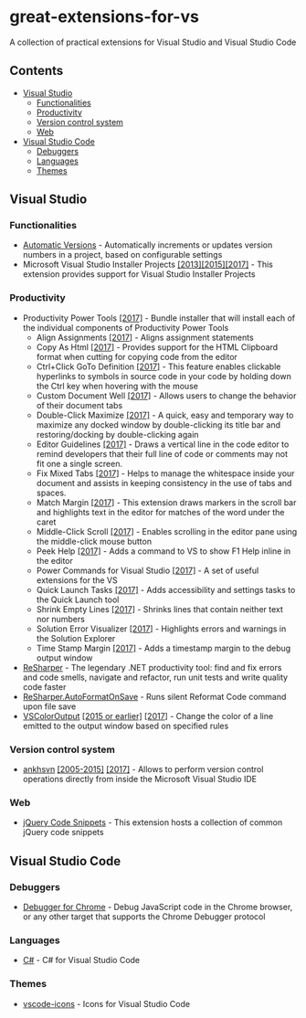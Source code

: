 # great-extensions-for-vs 
A collection of practical extensions for Visual Studio and Visual Studio Code

## Contents

* [Visual Studio](#visual-studio)
  * [Functionalities](#functionalities)
  * [Productivity](#productivity)
  * [Version control system](#version-control-system)
  * [Web](#web)
* [Visual Studio Code](#visual-studio-code)
  * [Debuggers](#debuggers)
  * [Languages](#languages)
  * [Themes](#themes)

## Visual Studio
### Functionalities
* [Automatic Versions](https://marketplace.visualstudio.com/items?itemName=PrecisionInfinity.AutomaticVersions) - Automatically increments or updates version numbers in a project, based on configurable settings
* Microsoft Visual Studio Installer Projects [[2013]](https://marketplace.visualstudio.com/items?itemName=UnniRavindranathan-MSFT.MicrosoftVisualStudio2013InstallerProjects)[[2015]](https://marketplace.visualstudio.com/items?itemName=VisualStudioProductTeam.MicrosoftVisualStudio2015InstallerProjects)[[2017]](https://marketplace.visualstudio.com/items?itemName=VisualStudioProductTeam.MicrosoftVisualStudio2017InstallerProjects) - This extension provides support for Visual Studio Installer Projects
### Productivity
* Productivity Power Tools [[2017]](https://marketplace.visualstudio.com/items?itemName=VisualStudioProductTeam.ProductivityPowerPack2017) - Bundle installer that will install each of the individual components of Productivity Power Tools
  * Align Assignments [[2017]](https://marketplace.visualstudio.com/items?itemName=VisualStudioProductTeam.AlignAssignments) - Aligns assignment statements 
  * Copy As Html [[2017]](https://marketplace.visualstudio.com/items?itemName=VisualStudioProductTeam.CopyAsHtml) - Provides support for the HTML Clipboard format when cutting for copying code from the editor
  * Ctrl+Click GoTo Definition [[2017]](https://marketplace.visualstudio.com/items?itemName=VisualStudioProductTeam.CtrlClickGoToDefinition) - This feature enables clickable hyperlinks to symbols in source code in your code by holding down the Ctrl key when hovering with the mouse
  * Custom Document Well [[2017]](https://marketplace.visualstudio.com/items?itemName=VisualStudioProductTeam.CustomDocumentWell) - Allows users to change the behavior of their document tabs
  * Double-Click Maximize [[2017]](https://marketplace.visualstudio.com/items?itemName=VisualStudioProductTeam.Double-ClickMaximize) - A quick, easy and temporary way to maximize any docked window by double-clicking its title bar and restoring/docking by double-clicking again
  * Editor Guidelines [[2017]](https://marketplace.visualstudio.com/items?itemName=VisualStudioProductTeam.EditorGuidelines) - Draws a vertical line in the code editor to remind developers that their full line of code or comments may not fit one a single screen.
  * Fix Mixed Tabs [[2017]](https://marketplace.visualstudio.com/items?itemName=VisualStudioProductTeam.FixMixedTabs) - Helps to manage the whitespace inside your document and assists in keeping consistency in the use of tabs and spaces.
  * Match Margin [[2017]](https://marketplace.visualstudio.com/items?itemName=VisualStudioProductTeam.MatchMargin) - This extension draws markers in the scroll bar and highlights text in the editor for matches of the word under the caret
  * Middle-Click Scroll [[2017]](https://marketplace.visualstudio.com/items?itemName=VisualStudioProductTeam.MiddleClickScroll) - Enables scrolling in the editor pane using the middle-click mouse button
  * Peek Help [[2017]](https://marketplace.visualstudio.com/items?itemName=VisualStudioProductTeam.PeekHelp) - Adds a command to VS to show F1 Help inline in the editor
  * Power Commands for Visual Studio [[2017]](https://marketplace.visualstudio.com/items?itemName=VisualStudioProductTeam.PowerCommandsforVisualStudio) - A set of useful extensions for the VS
  * Quick Launch Tasks [[2017]](https://marketplace.visualstudio.com/items?itemName=VisualStudioProductTeam.QuickLaunchTasks) - Adds accessibility and settings tasks to the Quick Launch tool
  * Shrink Empty Lines [[2017]](https://marketplace.visualstudio.com/items?itemName=VisualStudioProductTeam.SyntacticLineCompression) - Shrinks lines that contain neither text nor numbers
  * Solution Error Visualizer [[2017]](https://marketplace.visualstudio.com/items?itemName=VisualStudioProductTeam.SolutionErrorVisualizer) - Highlights errors and warnings in the Solution Explorer
  * Time Stamp Margin [[2017]](https://marketplace.visualstudio.com/items?itemName=VisualStudioProductTeam.TimeStampMargin) - Adds a timestamp margin to the debug output window
* [ReSharper](https://marketplace.visualstudio.com/items?itemName=JetBrains.ReSharper) - The legendary .NET productivity tool: find and fix errors and code smells, navigate and refactor, run unit tests and write quality code faster
* [ReSharper.AutoFormatOnSave](https://marketplace.visualstudio.com/items?itemName=PedroPombeiro.ReSharperAutoFormatOnSave) - Runs silent Reformat Code command upon file save
* [VSColorOutput](https://github.com/mike-ward/VSColorOutput) [[2015 or earlier]](https://github.com/mike-ward/VSColorOutput/releases/tag/2.4) [[2017]](https://marketplace.visualstudio.com/items?itemName=MikeWard-AnnArbor.VSColorOutput) - Change the color of a line emitted to the output window based on specified rules
### Version control system
* [ankhsvn](https://ankhsvn.open.collab.net/) [[2005-2015]](https://marketplace.visualstudio.com/items?itemName=vs-publisher-303797.AnkhSVN-SubversionSupportSCCProvider) [[2017]](https://marketplace.visualstudio.com/items?itemName=vs-publisher-303797.AnkhSVN-SubversionSupportforVisualStudio) - Allows to perform version control operations directly from inside the Microsoft Visual Studio IDE
### Web
* [jQuery Code Snippets](https://marketplace.visualstudio.com/items?itemName=kspearrin.jQueryCodeSnippets) - This extension hosts a collection of common jQuery code snippets

## Visual Studio Code
### Debuggers
* [Debugger for Chrome](https://marketplace.visualstudio.com/items?itemName=msjsdiag.debugger-for-chrome) - Debug JavaScript code in the Chrome browser, or any other target that supports the Chrome Debugger protocol
### Languages 
* [C#](https://marketplace.visualstudio.com/items?itemName=ms-vscode.csharp) - C# for Visual Studio Code
### Themes
* [vscode-icons](https://marketplace.visualstudio.com/items?itemName=robertohuertasm.vscode-icons) - Icons for Visual Studio Code
